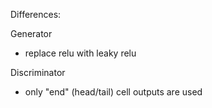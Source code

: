Differences:

Generator
- replace relu with leaky relu

Discriminator
- only "end" (head/tail) cell outputs are used